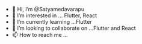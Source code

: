 - 👋 Hi, I’m @Satyamedavarapu
- 👀 I’m interested in ... Flutter, React
- 🌱 I’m currently learning ...Flutter
- 💞️ I’m looking to collaborate on ...Flutter and React
- 📫 How to reach me ...

<!---
Satyamedavarapu/Satyamedavarapu is a ✨ special ✨ repository because its `README.md` (this file) appears on your GitHub profile.
You can click the Preview link to take a look at your changes.
--->
